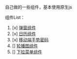 自己做的一些组件，基本使用原生js

组件List：
1. [x] [弹窗组件]("./dialog")
2. [x] [日历组件]("./timepicker")
3. [x] [移动端手势密码]("./touch-password")
4. [] [轮播图组件]("./carousel")
5. [] [下拉菜单组件]("./selection")
